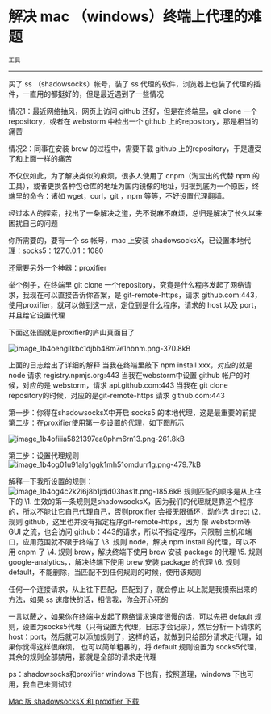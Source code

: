 # 解决 mac （windows）终端上代理的难题

`工具`

------

买了 ss （shadowsocks）帐号，装了 ss 代理的软件，浏览器上也装了代理的插件，一直用的都挺好的，但是最近遇到了一些情况

情况1：最近网络抽风，网页上访问 github 还好，但是在终端里，git clone 一个 repository，或者在 webstorm 中检出一个 github 上的repository，那是相当的痛苦

情况2：同事在安装 brew 的过程中，需要下载 github 上的repository，于是遭受了和上面一样的痛苦

不仅仅如此，为了解决类似的麻烦，很多人使用了 cnpm（淘宝出的代替 npm 的工具），或者更换各种包仓库的地址为国内镜像的地址，归根到底为一个原因，终端里的命令：诸如 wget，curl，git ，npm 等等，不好设置代理翻墙。

经过本人的探索，找出了一条解决之道，先不说麻不麻烦，总归是解决了长久以来困扰自己的问题

你所需要的，要有一个 ss 帐号，mac 上安装 shadowsocksX，已设置本地代理：socks5：127.0.0.1：1080

还需要另外一个神器：proxifier

举个例子，在终端里 git clone 一个repository，究竟是什么程序发起了网络请求，我现在可以直接告诉你答案，是 git-remote-https，请求 github.com:443，使用proxifier，就可以做到这一点，定位到是什么程序，请求的 host 以及 port，并且给它设置代理

下面这张图就是proxifier的庐山真面目了

![image_1b4oengilkbc1djbb48m7e1hbnm.png-370.8kB](http://static.zybuluo.com/yiranphp/wsyvdqse76mxmzz8gm7g6jgg/image_1b4oengilkbc1djbb48m7e1hbnm.png)

上面的日志给出了详细的解释 
当我在终端里敲下 npm install xxx，对应的就是 node 请求 registry.npmjs.org:443 
当我在webstorm中设置 github 帐户的时候，对应的是 webstorm，请求 api.github.com:443 
当我在 git clone repository的时候，对应的是git-remote-https 请求 github.com:443

第一步：你得在shadowsocksX中开启 socks5 的本地代理，这是最重要的前提 
第二步：在proxifier使用第一步设置的代理，如下图所示

![image_1b4ofiiia5821397ea0phm6rn13.png-261.8kB](http://static.zybuluo.com/yiranphp/g2wbivan3m6rk32lrg6zw7vh/image_1b4ofiiia5821397ea0phm6rn13.png)

第三步：设置代理规则 
![image_1b4og01u91alg1ggk1mh51omdurr1g.png-479.7kB](http://static.zybuluo.com/yiranphp/bw78o8ifnyb1tfswulhkvp0x/image_1b4og01u91alg1ggk1mh51omdurr1g.png)

解释一下我所设置的规则： 
![image_1b4og4c2k2i6j8b1jdjd03has1t.png-185.6kB](http://static.zybuluo.com/yiranphp/v135pohh8o4cb0zobjb4stf4/image_1b4og4c2k2i6j8b1jdjd03has1t.png)
规则匹配的顺序是从上往下的 
\1. 生效的第一条规则是shadowsocksX，因为我们的代理就是靠这个程序的，所以不能让它自己代理自己，否则proxifier 会报无限循环，动作选 direct 
\2. 规则 github，这里也并没有指定程序git-remote-https，因为 像 webstorm等 GUI 之流，也会访问 github：443的请求，所以不指定程序，只限制 主机和端口，应用范围就不限于终端了 
\3. 规则 node，解决 npm install 的代理，可以不用 cnpm 了 
\4. 规则 brew，解决终端下使用 brew 安装 package 的代理 
\5. 规则 google-analytics，，解决终端下使用 brew 安装 package 的代理 
\6. 规则 default，不能删除，当匹配不到任何规则的时候，使用该规则

任何一个连接请求，从上往下匹配，匹配到了，就会停止 
以上就是我摸索出来的方法，如果 ss 速度快的话，相信我，你会开心死的

一言以蔽之，如果你在终端中发起了网络请求速度很慢的话，可以先把 default 规则，设置为socks5代理（只有设置为代理，日志才会记录），然后分析一下请求的 host：port，然后就可以添加规则了，这样的话，就做到只给部分请求走代理，如果你觉得这样很麻烦， 
也可以简单粗暴的，将 default 规则设置为 socks5代理，其余的规则全部禁用，那就是全部的请求走代理

ps：shadowsocks和proxifier windows 下也有，按照道理，windows 下也可用，我自己未测试过

[Mac 版 shadowsocksX 和 proxifier 下载](https://pan.baidu.com/s/1qYdGRBA)